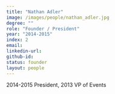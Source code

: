 ```yaml
---
title: "Nathan Adler"
image: /images/people/nathan_adler.jpg
degree: ""
role: "Founder / President"
year: "2014-2015"
index: 2
email:
linkedin-url:
github-id:
status: founder
layout: people
---
```

2014-2015 President, 2013 VP of Events

